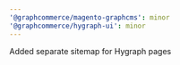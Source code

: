 ```yaml
---
'@graphcommerce/magento-graphcms': minor
'@graphcommerce/hygraph-ui': minor
---
```


Added separate sitemap for Hygraph pages
